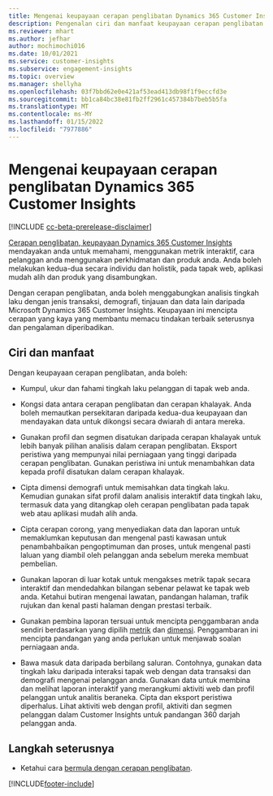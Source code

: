 ```yaml
---
title: Mengenai keupayaan cerapan penglibatan Dynamics 365 Customer Insights
description: Pengenalan ciri dan manfaat keupayaan cerapan penglibatan.
ms.reviewer: mhart
ms.author: jefhar
author: mochimochi016
ms.date: 10/01/2021
ms.service: customer-insights
ms.subservice: engagement-insights
ms.topic: overview
ms.manager: shellyha
ms.openlocfilehash: 03f7bbd62e0e421af53ead413db98f1f9eccfd3e
ms.sourcegitcommit: bb1ca84bc38e81fb2ff2961c457384b7beb5b5fa
ms.translationtype: MT
ms.contentlocale: ms-MY
ms.lasthandoff: 01/15/2022
ms.locfileid: "7977886"
---
```

# <a name="about-dynamics-365-customer-insights-engagement-insights-capability"></a>Mengenai keupayaan cerapan penglibatan Dynamics 365 Customer Insights 

[!INCLUDE [cc-beta-prerelease-disclaimer](includes/cc-beta-prerelease-disclaimer.md)]

[Cerapan penglibatan, keupayaan Dynamics 365 Customer Insights](https://dynamics.microsoft.com/ai/customer-insights/engagement-insights-capability/) mendayakan anda untuk memahami, menggunakan metrik interaktif, cara pelanggan anda menggunakan perkhidmatan dan produk anda. Anda boleh melakukan kedua-dua secara individu dan holistik, pada tapak web, aplikasi mudah alih dan produk yang disambungkan.

Dengan cerapan penglibatan, anda boleh menggabungkan analisis tingkah laku dengan jenis transaksi, demografi, tinjauan dan data lain daripada Microsoft Dynamics 365 Customer Insights. Keupayaan ini mencipta cerapan yang kaya yang membantu memacu tindakan terbaik seterusnya dan pengalaman diperibadikan.

## <a name="features-and-benefits"></a>Ciri dan manfaat

Dengan keupayaan cerapan penglibatan, anda boleh:

- Kumpul, ukur dan fahami tingkah laku pelanggan di tapak web anda.

- Kongsi data antara cerapan penglibatan dan cerapan khalayak. Anda boleh memautkan persekitaran daripada kedua-dua keupayaan dan mendayakan data untuk dikongsi secara dwiarah di antara mereka.

- Gunakan profil dan segmen disatukan daripada cerapan khalayak untuk lebih banyak pilihan analisis dalam cerapan penglibatan. Eksport peristiwa yang mempunyai nilai perniagaan yang tinggi daripada cerapan penglibatan. Gunakan peristiwa ini untuk menambahkan data kepada profil disatukan dalam cerapan khalayak.

- Cipta dimensi demografi untuk memisahkan data tingkah laku. Kemudian gunakan sifat profil dalam analisis interaktif data tingkah laku, termasuk data yang ditangkap oleh cerapan penglibatan pada tapak web atau aplikasi mudah alih anda.

- Cipta cerapan corong, yang menyediakan data dan laporan untuk memaklumkan keputusan dan mengenal pasti kawasan untuk penambahbaikan pengoptimuman dan proses, untuk mengenal pasti laluan yang diambil oleh pelanggan anda sebelum mereka membuat pembelian. 

-  Gunakan laporan di luar kotak untuk mengakses metrik tapak secara interaktif dan mendedahkan bilangan sebenar pelawat ke tapak web anda. Ketahui butiran mengenai lawatan, pandangan halaman, trafik rujukan dan kenal pasti halaman dengan prestasi terbaik.

- Gunakan pembina laporan tersuai untuk mencipta penggambaran anda sendiri berdasarkan yang dipilih [metrik](glossary.md) dan [dimensi](glossary.md). Penggambaran ini mencipta pandangan yang anda perlukan untuk menjawab soalan perniagaan anda.

- Bawa masuk data daripada berbilang saluran. Contohnya, gunakan data tingkah laku daripada interaksi tapak web dengan data transaksi dan demografi mengenai pelanggan anda. Gunakan data untuk membina dan melihat laporan interaktif yang merangkumi aktiviti web dan profil pelanggan untuk analitis beraneka. Cipta dan eksport peristiwa diperhalus. Lihat aktiviti web dengan profil, aktiviti dan segmen pelanggan dalam Customer Insights untuk pandangan 360 darjah pelanggan anda.

## <a name="next-steps"></a>Langkah seterusnya

- Ketahui cara [bermula dengan cerapan penglibatan](get-started.md).


[!INCLUDE[footer-include](../includes/footer-banner.md)]
